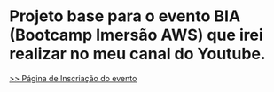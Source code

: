 # Projeto base para o evento BIA (Bootcamp Imersão AWS) que irei realizar no meu canal do Youtube.

[>> Página de Inscriação do evento](https://pages.oregonead.com.br/bootcamp-imersao-aws)

